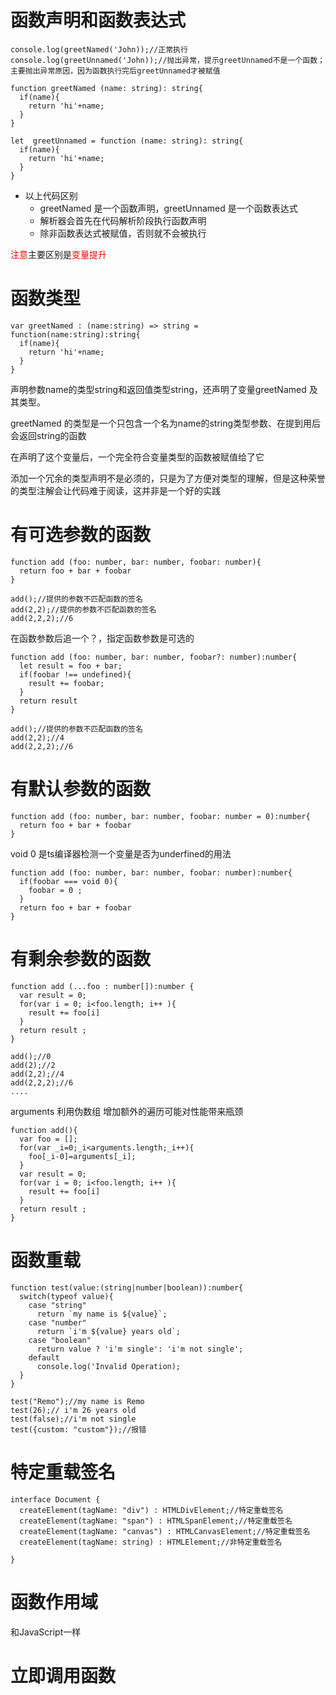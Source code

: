 # 函数声明和函数表达式

```
console.log(greetNamed('John));//正常执行
console.log(greetUnnamed('John));//抛出异常，提示greetUnnamed不是一个函数；主要抛出异常原因，因为函数执行完后greetUnnamed才被赋值

function greetNamed (name: string): string{
  if(name){
    return 'hi'+name;
  }
}

let  greetUnnamed = function (name: string): string{
  if(name){
    return 'hi'+name;
  }
}
```

* 以上代码区别
  * greetNamed 是一个函数声明，greetUnnamed 是一个函数表达式
  * 解析器会首先在代码解析阶段执行函数声明
  * 除非函数表达式被赋值，否则就不会被执行
  
<font color=red>注意</font>主要区别是<font color=red>变量提升</font>

# 函数类型
```
var greetNamed : (name:string) => string = function(name:string):string{
  if(name){
    return 'hi'+name;
  }
}
```

声明参数name的类型string和返回值类型string，还声明了变量greetNamed 及其类型。

greetNamed 的类型是一个只包含一个名为name的string类型参数、在提到用后会返回string的函数

在声明了这个变量后，一个完全符合变量类型的函数被赋值给了它

添加一个冗余的类型声明不是必须的，只是为了方便对类型的理解，但是这种荣誉的类型注解会让代码难于阅读，这并非是一个好的实践

# 有可选参数的函数

```
function add (foo: number, bar: number, foobar: number){
  return foo + bar + foobar
}

add();//提供的参数不匹配函数的签名
add(2,2);//提供的参数不匹配函数的签名
add(2,2,2);//6
```

在函数参数后追一个？，指定函数参数是可选的

```
function add (foo: number, bar: number, foobar?: number):number{
  let result = foo + bar;
  if(foobar !== undefined){
    result += foobar;
  }
  return result
}

add();//提供的参数不匹配函数的签名
add(2,2);//4
add(2,2,2);//6
```

# 有默认参数的函数

```
function add (foo: number, bar: number, foobar: number = 0):number{
  return foo + bar + foobar
}
```
void 0 是ts编译器检测一个变量是否为underfined的用法
```
function add (foo: number, bar: number, foobar: number):number{
  if(foobar === void 0){
    foobar = 0 ;
  }
  return foo + bar + foobar
}
```

# 有剩余参数的函数
```
function add (...foo : number[]):number {
  var result = 0;
  for(var i = 0; i<foo.length; i++ ){
    result += foo[i]
  }
  return result ;
}

add();//0
add(2);//2
add(2,2);//4
add(2,2,2);//6
....
```
arguments 利用伪数组 增加额外的遍历可能对性能带来瓶颈
```
function add(){
  var foo = [];
  for(var _i=0;_i<arguments.length;_i++){
    foo[_i-0]=arguments[_i];
  }
  var result = 0;
  for(var i = 0; i<foo.length; i++ ){
    result += foo[i]
  }
  return result ;
}
```

# 函数重载

```
function test(value:(string|number|boolean)):number{
  switch(typeof value){
    case "string"
      return `my name is ${value}`;
    case "number"
      return `i'm ${value} years old`;
    case "boolean"
      return value ? 'i'm single': 'i'm not single';
    default
      console.log('Invalid Operation);
  }
}

test("Remo");//my name is Remo
test(26);// i'm 26 years old
test(false);//i'm not single
test({custom: "custom"});//报错
```

# 特定重载签名
```
interface Document {
  createElement(tagName: "div") : HTMLDivElement;//特定重载签名
  createElement(tagName: "span") : HTMLSpanElement;//特定重载签名
  createElement(tagName: "canvas") : HTMLCanvasElement;//特定重载签名
  createElement(tagName: string) : HTMLElement;//非特定重载签名

}
```

# 函数作用域

和JavaScript一样

# 立即调用函数
